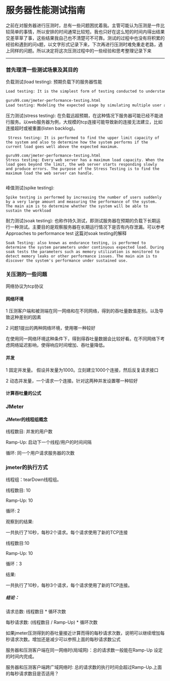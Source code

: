 # 服务器性能测试指南

之前在对服务器进行压测时，总有一些问题困扰着我。主管可能认为压测是一件比较简单的事情，所以安排的时间通常比较短。我也只好在这么短的时间内得出结果交差草草了事，这些结果我自己也不清楚可不可靠。测试的过程中也没有将积累的经验和遇到的问s题，以文字形式记录下来，下次再进行压测时难免重走老路，遇上同样的问题。所以决定将这次压测过程中的一些经验和思考整理记录下来

------

### 首先理清一些测试场景及其目的

负载测试(load testing):  预期负载下的服务器性能

~~~html
Load testing: It is the simplest form of testing conducted to understand the behaviour of the system under a specific load. Load testing will result in measuring important business critical transactions and load on the database, application server, etc., are also monitored

guru99.com/jmeter-performance-testing.html
Load testing: Modeling the expected usage by simulating multiple user access the Web services concurrently
~~~

压力测试(stress testing): 在负载远超预期，在这种情况下服务器可能已经不能进行服务。以web服务器为例，大规模的tcp连接可能导致新的连接无法建立，比如连接超时或被重置(listen backlog)。

~~~
 Stress testing: It is performed to find the upper limit capacity of the system and also to determine how the system performs if the current load goes well above the expected maximum.
 
guru99.com/jmeter-performance-testing.html
Stress testing: Every web server has a maximum load capacity. When the load goes beyond the limit, the web server starts responding slowly and produce errors. The purpose of the Stress Testing is to find the maximum load the web server can handle.
 
~~~



峰值测试(spike testing):

~~~
Spike testing is performed by increasing the number of users suddenly by a very large amount and measuring the performance of the system. The main aim is to determine whether the system will be able to sustain the workload

~~~

耐力测试(soak testing): 也称作持久测试，即测试服务器在预期的负载下长期运行一种测试。主要目的是观察服务器在长期运行情况下是否有内存泄漏。可以参考Approaches to performance test 这篇对soak testing的解释

~~~
Soak Testing: also known as endurance testing, is performed to determine the system parameters under continuous expected load. During soak tests the parameters such as memory utilization is monitored to detect memory leaks or other performance issues. The main aim is to discover the system's performance under sustained use.

~~~

### 关压测的一些问题

网络协议为tcp协议

#### 网络环境

1 压测客户端和被测端在同一网络和在不同网络，得到的吞吐量数值差别。以及导致这种差别的因素

2 问题1提出的两种网络环境，使用哪一种较好

在使用同一网络环境这种条件下，得到得吞吐量数据会比较好看。在不同网络下考虑网络延迟影响，使得响应时间增加、吞吐量降低。

#### 并发

1 固定并发量。 假设并发量为1000。立刻建立1000个连接，然后反复请求接口

2 动态并发量，一个请求一个连接。针对这两种并发设置哪一种较好



#### 计算吞吐量的公式





### JMeter

#### JMeter的线程组概念

线程数目: 并发的用户数

Ramp-Up: 启动下一个线程/用户的时间间隔

循环: 同一个用户请求服务器的次数

### jmeter的执行方式

线程组：tearDown线程组。

线程数目: 10

Ramp-Up: 10

循环: 2

观察到的结果:

一共执行了10秒，每秒2个请求。每个请求使用了新的TCP连接

线程数目:10

Ramp-Up: 10

循环：3

结果:

一共执行了10秒，每秒3个请求，每个请求使用了新的TCP连接。

##### 结论：

请求总数: 线程数目 * 循环次数

每秒请求数:  (线程数目 / Ramp-Up) * 循环次数

如果jmeter压测得到的吞吐量接近计算而得的每秒请求次数，说明可以继续增加每秒请求次数。增加还是减少可以参照上面的每秒请求数公式

服务器和压测客户端在同一网络时(局域网)：总的请求数一般能在Ramp-Up 设定的时间内完成。

服务器和压测客户端跨广域网络时: 总的请求数的执行时间会超过Ramp-Up.上面的每秒请求数目是否适用？

